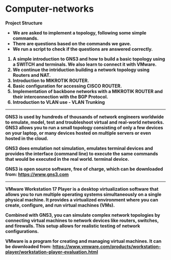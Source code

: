 # Computer-networks

<b> Project Structure

- We are asked to implement a topology, following some simple commands. 
- There are questions based on the commands we gave.
- We run a script to check if the questions are answered correctly.

1. A simple introduction to GNS3 and how to build a basic topology using a SWITCH and terminals. We also learn to connect it with VMware.
2. We continue the intriduction building a network topology using Routers and NAT.
3. Introduction to MIKROTIK ROUTER.
4. Basic configuration for accessing CISCO ROUTER.
5. Implementation of backbone networks with a MIKROTIK ROUTER and their interconnection with the BGP Protocol.
6. Introduction to VLAN use - VLAN Trunking 

<hr>

GNS3 is used by hundreds of thousands of network engineers worldwide to
emulate, model, test and troubleshoot virtual and real-world
networks. GNS3 allows you to run a small topology consisting of only a few
devices on your laptop, or many devices hosted on multiple
servers or even hosted in the cloud.

GNS3 does emulation not simulation, emulates terminal devices and provides the interface
(command line) to execute the same commands that would be executed in the real world.
terminal device.

GNS3 is open source software, free of charge, which can be downloaded from: https://www.gns3.com

<hr>

VMware Workstation 17 Player is a desktop virtualization software that allows you to run 
multiple operating systems simultaneously on a single physical machine. It provides a 
virtualized environment where you can create, configure, and run virtual machines (VMs).

Combined with GNS3, you can simulate complex network topologies by connecting virtual 
machines to network devices like routers, switches, and firewalls. This setup allows for 
realistic testing of network configurations.

VMware is a program for creating and managing virtual machines. It can be downloaded from: https://www.vmware.com/products/workstation-player/workstation-player-evaluation.html
